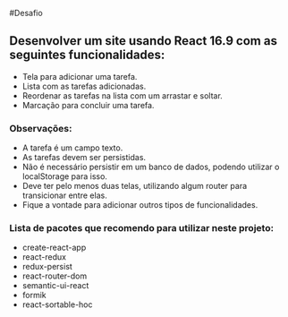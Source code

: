 #Desafio

## Desenvolver um site usando React 16.9 com as seguintes funcionalidades:
- Tela para adicionar uma tarefa.
- Lista com as tarefas adicionadas.
- Reordenar as tarefas na lista com um arrastar e soltar.
- Marcação para concluir uma tarefa.
 
### Observações:
- A tarefa é um campo texto.
- As tarefas devem ser persistidas.
- Não é necessário persistir em um banco de dados, podendo utilizar o localStorage para isso.
- Deve ter pelo menos duas telas, utilizando algum router para transicionar entre elas.
- Fique a vontade para adicionar outros tipos de funcionalidades.

 
### Lista de pacotes que recomendo para utilizar neste projeto:
- create-react-app
- react-redux
- redux-persist
- react-router-dom
- semantic-ui-react
- formik
- react-sortable-hoc